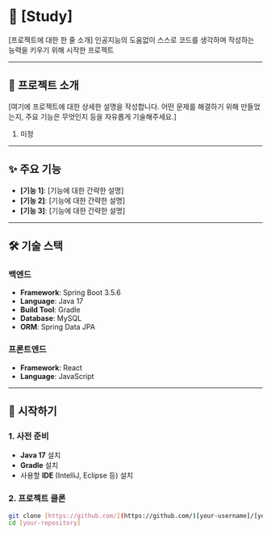 # 🚀 [Study]

[프로젝트에 대한 한 줄 소개]
인공지능의 도움없이 스스로 코드를 생각하며 작성하는 능력을 키우기 위해 시작한 프로젝트

---

## 📖 프로젝트 소개

[여기에 프로젝트에 대한 상세한 설명을 작성합니다. 어떤 문제를 해결하기 위해 만들었는지, 주요 기능은 무엇인지 등을 자유롭게 기술해주세요.]
1. 미정

---

## ✨ 주요 기능

* **[기능 1]**: [기능에 대한 간략한 설명]
* **[기능 2]**: [기능에 대한 간략한 설명]
* **[기능 3]**: [기능에 대한 간략한 설명]

---

## 🛠️ 기술 스택

### 백엔드
* **Framework**: Spring Boot 3.5.6
* **Language**: Java 17
* **Build Tool**: Gradle
* **Database**: MySQL
* **ORM**: Spring Data JPA

### 프론트엔드
* **Framework**: React
* **Language**: JavaScript

---

## 🏁 시작하기

### 1. 사전 준비

* **Java 17** 설치
* **Gradle** 설치
* 사용할 **IDE** (IntelliJ, Eclipse 등) 설치

### 2. 프로젝트 클론

```bash
git clone [https://github.com/](https://github.com/)[your-username]/[your-repository].git
cd [your-repository]
